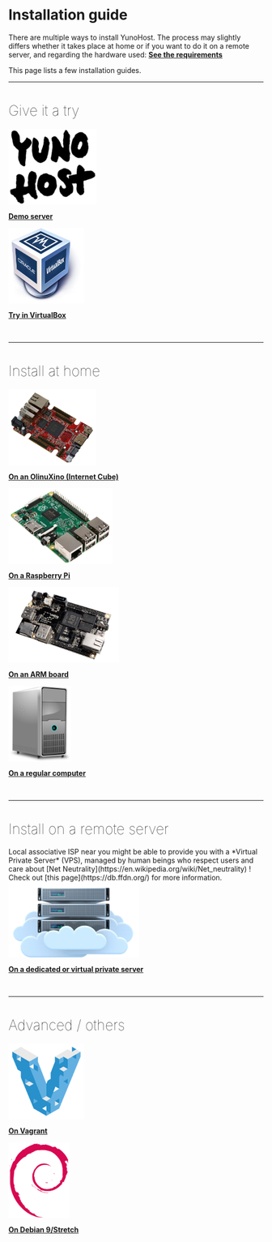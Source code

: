 # Installation guide

There are multiple ways to install YunoHost. The process may slightly differs whether it takes place at home or if you want to do it on a remote server, and regarding the hardware used: **[See the requirements](/hardware)**

This page lists a few installation guides.

---

<h1 style="font-weight: 100">Give it a try</h1>

<div class="row">

<div class="col col-md-3 text-center">
<a href="/try"><img height=150 src="/images/logo.png" style="vertical-align:bottom"><b><p>Demo server</p></b></a>
</div>

<div class="col col-md-3 text-center">
<a href="/install_on_virtualbox"><img src="/images/virtualbox.png" height=150 style="vertical-align:bottom"><b><p>Try in VirtualBox</p></b></a>
</div>

</div>




</div>

<br>

---

<h1 style="font-weight: 100">Install at home</h1>

<div class="row">

<div class="col col-md-3 text-center">
<a href="/install_on_olinuxino"><img src="/images/olinuxino.jpg" height=150 style="vertical-align:bottom"><b><p>On an OlinuXino (Internet Cube)</p></b></a>
</div>

<div class="col col-md-3 text-center">
<a href="/install_on_raspberry"><img src="/images/raspberrypi.jpg" height=150 style="vertical-align:bottom"><b><p>On a Raspberry Pi</p></b></a>
</div>

<div class="col col-md-3 text-center">
<a href="/install_on_arm_board"><img src="/images/cubieboard2.png" height=150 style="vertical-align:bottom"><b><p>On an ARM board</p></b></a>
</div>

<div class="col col-md-3 text-center">
<a href="/install_iso"><img src="/images/computer.png" height=150 style="vertical-align:bottom"><b><p>On a regular computer</p></b></a>
</div>

</div>

<br>


---

<h1 style="font-weight: 100">Install on a remote server</h1>

<div class="alert alert-info" markdown="1">
<span class="glyphicon glyphicon-heart"></span> Local associative ISP near you might be able to provide you with a *Virtual Private Server* (VPS), managed by human beings who respect users and care about [Net Neutrality](https://en.wikipedia.org/wiki/Net_neutrality) ! Check out [this page](https://db.ffdn.org/) for more information.
</div>

<div class="row">

<div class="block-center text-center">
<a href="/install_on_vps"><img src="/images/vps.png" height=150 style="vertical-align:bottom; text-align:center"><b><p>On a dedicated or virtual private server</p></b></a>
</div>

</div>

<br>

---

<h1 style="font-weight: 100">Advanced / others</h1>

<div class="row">

<div class="col col-md-3 text-center">
<a href="/vagrant"><img src="/images/vagrant.png" height=150 style="vertical-align:bottom"><b><p>On Vagrant</p></b></a>
</div>

<div class="col col-md-3 text-center">
<a href="/install_on_debian"><img height=150 src="/images/debian-logo.png" style="vertical-align:bottom">
<b><p>On Debian 9/Stretch</p></b></a>
</div>

</div>

<br>

